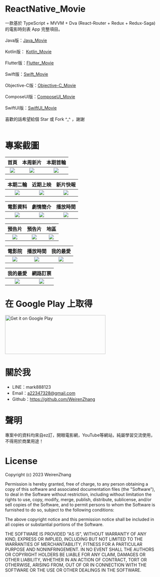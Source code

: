 # ReactNative_Movie
一款基於 TypeScript + MVVM + Dva (React-Router + Redux + Redux-Saga) 的電影時刻表 App 完整項目。<br /><br />
Java版：[Java_Movie](https://github.com/WeirenZhang/Java_Movie)<br /><br />
Kotlin版： [Kotlin_Movie](https://github.com/WeirenZhang/Kotlin_Movie)<br /><br />
Flutter版：[Flutter_Movie](https://github.com/WeirenZhang/Flutter_Movie)<br /><br />
Swift版：[Swift_Movie](https://github.com/WeirenZhang/Swift_Movie)<br /><br />
Objective-C版：[Objective-C_Movie](https://github.com/WeirenZhang/Objective-C_Movie)<br /><br />
ComposeUI版：[ComposeUI_Movie](https://github.com/WeirenZhang/ComposeUI_Movie)<br /><br />
SwiftUI版：[SwiftUI_Movie](https://github.com/WeirenZhang/SwiftUI_Movie)<br /><br />
喜歡的話希望給個 Star 或 Fork ^_^ ，謝謝<br /><br />

# 專案截圖

|首頁|本周新片|本期首輪|
|:---:|:---:|:---:|
|![](https://github.com/WeirenZhang/ReactNative_Movie/blob/main/Screen/1.png)|![](https://github.com/WeirenZhang/ReactNative_Movie/blob/main/Screen/2.png)|![](https://github.com/WeirenZhang/ReactNative_Movie/blob/main/Screen/3.png)

|本期二輪|近期上映|新片快報|
|:---:|:---:|:---:|
|![](https://github.com/WeirenZhang/ReactNative_Movie/blob/main/Screen/4.png)|![](https://github.com/WeirenZhang/ReactNative_Movie/blob/main/Screen/5.png)|![](https://github.com/WeirenZhang/ReactNative_Movie/blob/main/Screen/6.png)

|電影資料|劇情簡介|播放時間|
|:---:|:---:|:---:|
|![](https://github.com/WeirenZhang/ReactNative_Movie/blob/main/Screen/7.png)|![](https://github.com/WeirenZhang/ReactNative_Movie/blob/main/Screen/8.png)|![](https://github.com/WeirenZhang/ReactNative_Movie/blob/main/Screen/9.png)

|預告片|預告片|地區|
|:---:|:---:|:---:|
|![](https://github.com/WeirenZhang/ReactNative_Movie/blob/main/Screen/10.png)|![](https://github.com/WeirenZhang/ReactNative_Movie/blob/main/Screen/11.png)|![](https://github.com/WeirenZhang/ReactNative_Movie/blob/main/Screen/12.png)

|電影院|播放時間|我的最愛|
|:---:|:---:|:---:|
|![](https://github.com/WeirenZhang/ReactNative_Movie/blob/main/Screen/13.png)|![](https://github.com/WeirenZhang/ReactNative_Movie/blob/main/Screen/14.png)|![](https://github.com/WeirenZhang/ReactNative_Movie/blob/main/Screen/15.png)

|我的最愛|網路訂票|
|:---:|:---:|
|![](https://github.com/WeirenZhang/ReactNative_Movie/blob/main/Screen/16.png)|![](https://github.com/WeirenZhang/ReactNative_Movie/blob/main/Screen/17.png)

# 在 Google Play 上取得
<a href="https://play.google.com/store/apps/details?id=com.weiren.zhang.movie_react_native" target="_blank">
    <img
        alt="Get it on Google Play"
        src="https://play.google.com/intl/en_us/badges/images/generic/en_badge_web_generic.png"
        width="330"
        height="128"
    />
</a>

# 關於我
  - LINE：mark888123
  - Email：a22347328@gmail.com
  - Github：https://github.com/WeirenZhang
  
# 聲明
  專案中的資料均來自ez訂，開眼電影網，YouTube等網站，純屬學習交流使用，不得用於商業用途！
  
# License 
 
Copyright (c) 2023 WeirenZhang

Permission is hereby granted, free of charge, to any person obtaining a copy
of this software and associated documentation files (the "Software"), to deal
in the Software without restriction, including without limitation the rights
to use, copy, modify, merge, publish, distribute, sublicense, and/or sell
copies of the Software, and to permit persons to whom the Software is
furnished to do so, subject to the following conditions:

The above copyright notice and this permission notice shall be included in all
copies or substantial portions of the Software.

THE SOFTWARE IS PROVIDED "AS IS", WITHOUT WARRANTY OF ANY KIND, EXPRESS OR
IMPLIED, INCLUDING BUT NOT LIMITED TO THE WARRANTIES OF MERCHANTABILITY,
FITNESS FOR A PARTICULAR PURPOSE AND NONINFRINGEMENT. IN NO EVENT SHALL THE
AUTHORS OR COPYRIGHT HOLDERS BE LIABLE FOR ANY CLAIM, DAMAGES OR OTHER
LIABILITY, WHETHER IN AN ACTION OF CONTRACT, TORT OR OTHERWISE, ARISING FROM,
OUT OF OR IN CONNECTION WITH THE SOFTWARE OR THE USE OR OTHER DEALINGS IN THE
SOFTWARE.

